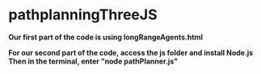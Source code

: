 # pathplanningThreeJS
**Our first part of the code is using longRangeAgents.html**

**For our second part of the code, access the js folder and install Node.js**
**Then in the terminal, enter "node pathPlanner.js"**
